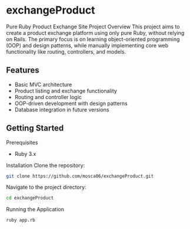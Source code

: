 # exchangeProduct
Pure Ruby Product Exchange Site
Project Overview
This project aims to create a product exchange platform using only pure Ruby, without relying on Rails. The primary focus is on learning object-oriented programming (OOP) and design patterns, while manually implementing core web functionality like routing, controllers, and models.

## Features
- Basic MVC architecture
- Product listing and exchange functionality
- Routing and controller logic
- OOP-driven development with design patterns
- Database integration in future versions

## Getting Started

Prerequisites
- Ruby 3.x

Installation
Clone the repository:

```bash
git clone https://github.com/mosca06/exchangeProduct.git
```

Navigate to the project directory:
```bash
cd exchangeProduct
```

Running the Application
```bash
ruby app.rb
```
